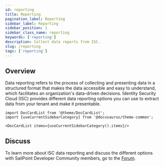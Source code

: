 ```yaml
---
id: reporting
title: Reporting
pagination_label: Reporting
sidebar_label: Reporting
sidebar_position: 1
sidebar_class_name: reporting
keywords: ['reporting']
description: Collect data reports from ISC. 
slug: /reporting
tags: ['reporting']
---
```


## Overview

Data reporting refers to the process of collecting and presenting data in a structured format that makes the data accessible and easy to understand, which facilitates an organization's data-driven decisions. Identity Security Cloud (ISC) provides different data reporting options you can use to extract data from your tenant and make it presentable.

```mdx-code-block
import DocCardList from '@theme/DocCardList';
import {useCurrentSidebarCategory} from '@docusaurus/theme-common';

<DocCardList items={useCurrentSidebarCategory().items}/>
```

## Discuss

To learn more about ISC data reporting and discuss the different options with SailPoint Developer Community members, go to the [Forum](https://developer.sailpoint.com/discuss/tags/c/isc/6).
